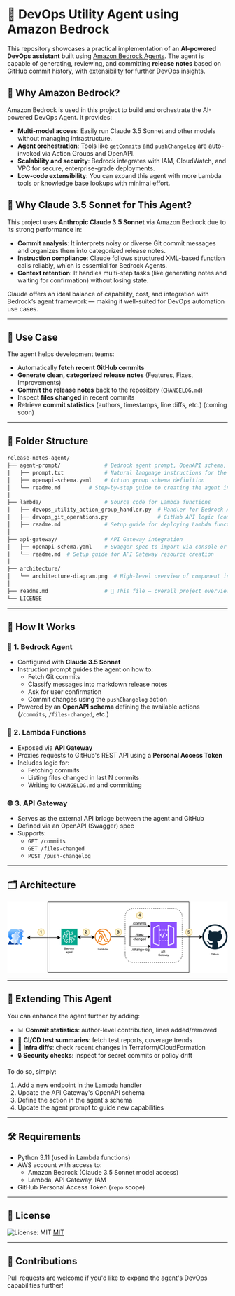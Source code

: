 # 🧠 DevOps Utility Agent using Amazon Bedrock

This repository showcases a practical implementation of an **AI-powered DevOps assistant** built using [Amazon Bedrock Agents](https://docs.aws.amazon.com/bedrock/latest/userguide/agents.html). The agent is capable of generating, reviewing, and committing **release notes** based on GitHub commit history, with extensibility for further DevOps insights.

## 🚀 Why Amazon Bedrock?

Amazon Bedrock is used in this project to build and orchestrate the AI-powered DevOps Agent. It provides:

- **Multi-model access**: Easily run Claude 3.5 Sonnet and other models without managing infrastructure.
- **Agent orchestration**: Tools like `getCommits` and `pushChangelog` are auto-invoked via Action Groups and OpenAPI.
- **Scalability and security**: Bedrock integrates with IAM, CloudWatch, and VPC for secure, enterprise-grade deployments.
- **Low-code extensibility**: You can expand this agent with more Lambda tools or knowledge base lookups with minimal effort.

## 🤖 Why Claude 3.5 Sonnet for This Agent?

This project uses **Anthropic Claude 3.5 Sonnet** via Amazon Bedrock due to its strong performance in:

- **Commit analysis**: It interprets noisy or diverse Git commit messages and organizes them into categorized release notes.
- **Instruction compliance**: Claude follows structured XML-based function calls reliably, which is essential for Bedrock Agents.
- **Context retention**: It handles multi-step tasks (like generating notes and waiting for confirmation) without losing state.

Claude offers an ideal balance of capability, cost, and integration with Bedrock’s agent framework — making it well-suited for DevOps automation use cases.

---

## 🚀 Use Case

The agent helps development teams:

- Automatically **fetch recent GitHub commits**
- **Generate clean, categorized release notes** (Features, Fixes, Improvements)
- **Commit the release notes** back to the repository (`CHANGELOG.md`)
- Inspect **files changed** in recent commits 
- Retrieve **commit statistics** (authors, timestamps, line diffs, etc.) (coming soon)

---

## 📁 Folder Structure

```bash
release-notes-agent/
├── agent-prompt/              # Bedrock agent prompt, OpenAPI schema, and setup steps
│   ├── prompt.txt             # Natural language instructions for the agent
│   ├── openapi-schema.yaml    # Action group schema definition
│   └── readme.md         # Step-by-step guide to creating the agent in Bedrock
│
├── lambda/                    # Source code for Lambda functions
│   ├── devops_utility_action_group_handler.py  # Handler for Bedrock Agent integration
│   ├── devops_git_operations.py                # GitHub API logic (commits, changelog, etc.)
│   ├── readme.md              # Setup guide for deploying Lambda functions
│
├── api-gateway/               # API Gateway integration
│   ├── openapi-schema.yaml    # Swagger spec to import via console or CLI
│   └── readme.md  # Setup guide for API Gateway resource creation
│
├── architecture/
│   └── architecture-diagram.png  # High-level overview of component interaction
│
├── readme.md                  # 🌟 This file — overall project overview
└── LICENSE
```

---

## 🧰 How It Works

### 🧠 1. Bedrock Agent

- Configured with **Claude 3.5 Sonnet**
- Instruction prompt guides the agent on how to:
  - Fetch Git commits
  - Classify messages into markdown release notes
  - Ask for user confirmation
  - Commit changes using the `pushChangelog` action
- Powered by an **OpenAPI schema** defining the available actions (`/commits`, `/files-changed`, etc.)

### 🔌 2. Lambda Functions

- Exposed via **API Gateway**
- Proxies requests to GitHub's REST API using a **Personal Access Token**
- Includes logic for:
  - Fetching commits
  - Listing files changed in last N commits
  - Writing to `CHANGELOG.md` and committing

### 🌐 3. API Gateway

- Serves as the external API bridge between the agent and GitHub
- Defined via an OpenAPI (Swagger) spec
- Supports:
  - `GET /commits`
  - `GET /files-changed`
  - `POST /push-changelog`

---

## 🗂 Architecture

![DevOps Utility Agent Architecture](architecture/architecture-diagram.png)

---

## 🧩 Extending This Agent

You can enhance the agent further by adding:

- 📊 **Commit statistics**: author-level contribution, lines added/removed
- 🧪 **CI/CD test summaries**: fetch test reports, coverage trends
- 🐘 **Infra diffs**: check recent changes in Terraform/CloudFormation
- 🔒 **Security checks**: inspect for secret commits or policy drift

To do so, simply:

1. Add a new endpoint in the Lambda handler
2. Update the API Gateway's OpenAPI schema
3. Define the action in the agent's schema
4. Update the agent prompt to guide new capabilities

---

## 🛠 Requirements

- Python 3.11 (used in Lambda functions)
- AWS account with access to:
  - Amazon Bedrock (Claude 3.5 Sonnet model access)
  - Lambda, API Gateway, IAM
- GitHub Personal Access Token (`repo` scope)

---

## 📄 License

![License: MIT](https://img.shields.io/badge/License-MIT-yellow.svg)
[MIT](LICENSE)

---

## 🙌 Contributions

Pull requests are welcome if you'd like to expand the agent's DevOps capabilities further!
